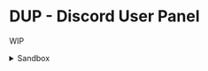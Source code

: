 # DUP - Discord User Panel

WIP

<details>
  <summary>Sandbox</summary>
  
  Sandbox for testing and hosting web or browser based projects.

I moved some of my projects that are older/simpler [here](https://val8119.github.io/old) because there's too many of them.

- [Daily Compound Investment Calculator](https://val8119.github.io/sandbox/compound_investment_calculator/) - A daily compound investment calculator cause I wanted to use charts
- [Red Screen of Communism](https://val8119.github.io/sandbox/red_screen_of_communism/) - A red screen of communism, cause why not
- [COVID-19 Stats](https://val8119.github.io/sandbox/covid-19_stats/) - A simple COVID-19 statistics tracker created with the COVID19 API and amCharts
- [Coin Counter](https://val8119.github.io/sandbox/coin_counter/) - Easy coin counter, updates as you enter the amounts
- [LeafBook](https://val8119.github.io/sandbox/leafbook_test_website/) - A semi-responsive test website for a fictional company
- [Clicker Game](https://val8119.github.io/sandbox/basic_clicker_game/) - A simple clicker game
- [Thief Cache Locations](https://val8119.github.io/sandbox/skyrim_thief_cache_locations/) - Locations of all the thieves' caches in Skyrim
- [Lofi Radio](https://val8119.github.io/sandbox/lofi_radio/) - 24/7 lofi radio
- [Typing Test](https://val8119.github.io/sandbox/typing_test/) - A simple typing test to calculate your WPM
- [Coinflip](https://val8119.github.io/sandbox/coinflip/) - A simple web-based coinflip thingy
</details>
